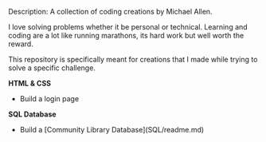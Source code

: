 Description: A collection of coding creations by Michael Allen. 

I love solving problems whether it be personal or technical. Learning and coding are a lot like running marathons, its hard work but well worth the reward.

This repository is specifically meant for creations that I made while trying to solve a specific challenge.

<strong>HTML & CSS</strong>
<ul>
<li>Build a login page</li>
</ul>

<strong>SQL Database</strong>
<ul>
<li>Build a [Community Library Database](SQL/readme.md)</ul>
</ul>


